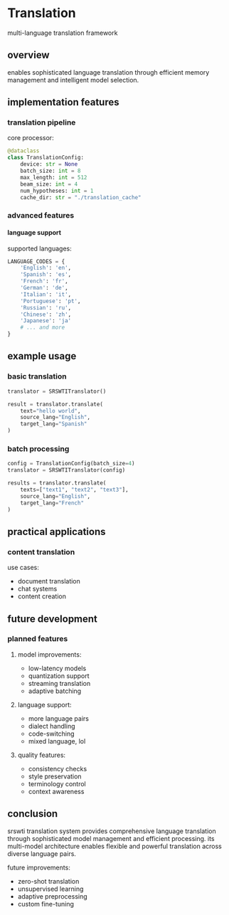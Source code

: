 # Translation
multi-language translation framework

## overview
enables sophisticated language translation through efficient memory management and intelligent model selection.

## implementation features


### translation pipeline
core processor:
```python
@dataclass
class TranslationConfig:
    device: str = None
    batch_size: int = 8
    max_length: int = 512
    beam_size: int = 4
    num_hypotheses: int = 1
    cache_dir: str = "./translation_cache"
```

### advanced features

#### language support
supported languages:
```python
LANGUAGE_CODES = {
    'English': 'en',
    'Spanish': 'es',
    'French': 'fr',
    'German': 'de',
    'Italian': 'it',
    'Portuguese': 'pt',
    'Russian': 'ru',
    'Chinese': 'zh',
    'Japanese': 'ja'
    # ... and more
}
```

## example usage

### basic translation
```python
translator = SRSWTITranslator()

result = translator.translate(
    text="hello world",
    source_lang="English",
    target_lang="Spanish"
)
```

### batch processing
```python
config = TranslationConfig(batch_size=4)
translator = SRSWTITranslator(config)

results = translator.translate(
    texts=["text1", "text2", "text3"],
    source_lang="English",
    target_lang="French"
)
```


## practical applications

### content translation
use cases:
- document translation
- chat systems
- content creation

## future development

### planned features
1. model improvements:
   - low-latency models
   - quantization support
   - streaming translation
   - adaptive batching

2. language support:
   - more language pairs
   - dialect handling
   - code-switching
   - mixed language, lol

3. quality features:
   - consistency checks
   - style preservation
   - terminology control
   - context awareness

## conclusion
srswti translation system provides comprehensive language translation through sophisticated model management and efficient processing. its multi-model architecture enables flexible and powerful translation across diverse language pairs.

future improvements:
- zero-shot translation
- unsupervised learning
- adaptive preprocessing
- custom fine-tuning